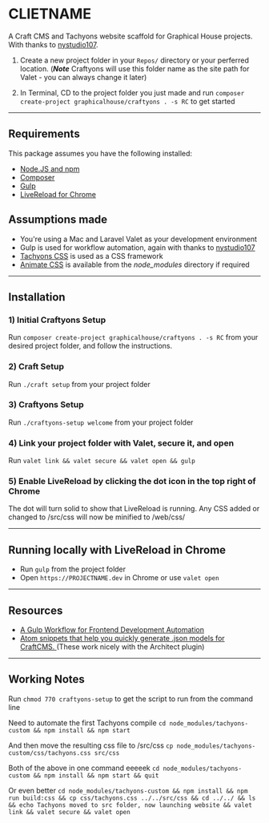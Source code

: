 # CLIETNAME
A Craft CMS and Tachyons website scaffold for Graphical House projects.
With thanks to [nystudio107](https://github.com/nystudio107/craft).

1) Create a new project folder in your `Repos/` directory or your perferred location. (***Note*** Craftyons will use this folder name as the site path for Valet -  you can always change it later)

2) In Terminal, CD to the project folder you just made and run `composer create-project graphicalhouse/craftyons . -s RC` to get started

----

## Requirements
This package assumes you have the following installed:
- [Node.JS and npm](https://www.npmjs.com/get-npm)
- [Composer](https://getcomposer.org/)
- [Gulp](https://gulpjs.com/)
- [LiveReload for Chrome](http://livereload.com/extensions/)

## Assumptions made
- You're using a Mac and Laravel Valet as your development environment
- Gulp is used for workflow automation, again with thanks to [nystudio107](https://nystudio107.com/blog/a-gulp-workflow-for-frontend-development-automation)
- [Tachyons CSS](http://tachyons.io/) is used as a CSS framework
- [Animate CSS](https://github.com/daneden/animate.css/) is available from the _node_modules_ directory if required

----

## Installation

### 1) Initial Craftyons Setup
Run `composer create-project graphicalhouse/craftyons . -s RC` from your desired project folder, and follow the instructions.

### 2) Craft Setup
Run `./craft setup` from your project folder

### 3) Craftyons Setup
Run `./craftyons-setup welcome` from your project folder

### 4) Link your project folder with Valet, secure it, and open
Run `valet link && valet secure && valet open && gulp`

### 5) Enable LiveReload by clicking the dot icon in the top right of Chrome
The dot will turn solid to show that LiveReload is running.
Any CSS added or changed to /src/css will now be minified to /web/css/

----

## Running locally with LiveReload in Chrome
- Run `gulp` from the project folder
- Open `https://PROJECTNAME.dev` in Chrome or use `valet open`

----

## Resources
- [A Gulp Workflow for Frontend Development Automation](https://nystudio107.com/blog/a-gulp-workflow-for-frontend-development-automation/)
- [Atom snippets that help you quickly generate .json models for CraftCMS. ](https://github.com/Emkaytoo/craft-json-snippets) (These work nicely with the Architect plugin)

----

## Working Notes
Run `chmod 770 craftyons-setup` to get the script to run from the command line

Need to automate the first Tachyons compile
`cd node_modules/tachyons-custom && npm install && npm start`

And then move the resulting css file to /src/css
`cp node_modules/tachyons-custom/css/tachyons.css src/css`

Both of the above in one command eeeeek
`cd node_modules/tachyons-custom && npm install && npm start && quit`

Or even better
`cd node_modules/tachyons-custom && npm install && npm run build:css && cp css/tachyons.css ../../src/css && cd ../../ && ls && echo Tachyons moved to src folder, now launching website && valet link && valet secure && valet open`
